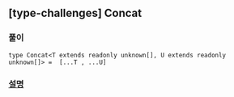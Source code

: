 ## [type-challenges] Concat

### 풀이

```
type Concat<T extends readonly unknown[], U extends readonly unknown[]> =  [...T , ...U]
```

### [설명](https://pottatt0.tistory.com/entry/type-challenges-Concat)
